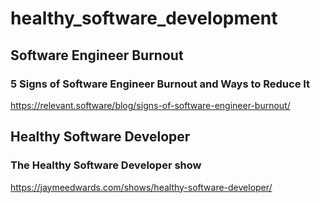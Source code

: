 # healthy_software_development


##  Software Engineer Burnout

### 5 Signs of Software Engineer Burnout and Ways to Reduce It
https://relevant.software/blog/signs-of-software-engineer-burnout/




##  Healthy Software Developer

### The Healthy Software Developer show
https://jaymeedwards.com/shows/healthy-software-developer/
